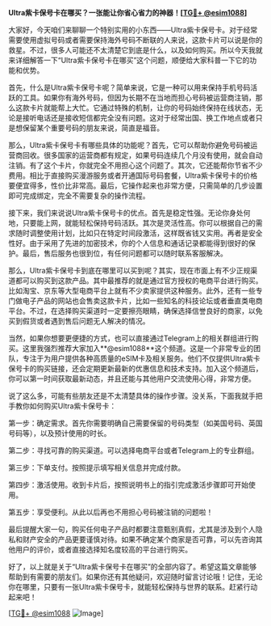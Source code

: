 **Ultra紫卡保号卡在哪买？一张能让你省心省力的神器！[[TG💪+ @esim1088](https://t.me/s/esim1088)]**

大家好，今天咱们来聊聊一个特别实用的小东西——Ultra紫卡保号卡。对于经常需要使用虚拟号码或者需要保持海外号码不断联的人来说，这款卡片可以说是你的救星。不过，很多人可能还不太清楚它到底是什么，以及如何购买。所以今天我就来详细解答一下“Ultra紫卡保号卡在哪买”这个问题，顺便给大家科普一下它的功能和优势。

首先，什么是Ultra紫卡保号卡呢？简单来说，它是一种可以用来保持手机号码活跃的工具。如果你有海外号码，但因为长期不在当地而担心号码被运营商注销，那么这款卡片就能帮上大忙。它通过特殊的机制，让你的号码始终保持在线状态，无论是接听电话还是接收短信都完全没有问题。这对于经常出国、换工作地点或者只是想保留某个重要号码的朋友来说，简直是福音。

那么，Ultra紫卡保号卡有哪些具体的功能呢？首先，它可以帮助你避免号码被运营商回收。很多国家的运营商都有规定，如果号码连续几个月没有使用，就会自动注销。有了这个卡片，你就完全不用担心这个问题了。其次，它还能帮你节省不少费用。相比于直接购买漫游服务或者开通国际号码套餐，Ultra紫卡保号卡的价格要便宜得多，性价比非常高。最后，它操作起来也非常方便，只需简单的几步设置即可完成绑定，完全不需要复杂的操作流程。

接下来，我们来说说Ultra紫卡保号卡的优点。首先是稳定性强。无论你身处何地，只要能上网，就能轻松保持号码活跃。其次是灵活性高。你可以根据自己的需求随时调整使用计划，比如只在特定时间段激活，这样既省钱又实用。再者是安全性好。由于采用了先进的加密技术，你的个人信息和通话记录都能得到很好的保护。最后，售后服务也很到位，有任何问题都可以随时联系客服解决。

那么，Ultra紫卡保号卡到底在哪里可以买到呢？其实，现在市面上有不少正规渠道都可以购买到这款产品。其中最推荐的就是通过官方授权的电商平台进行购买。比如淘宝、京东等大型电商平台上就有不少卖家提供这种服务。此外，还有一些专门做电子产品的网站也会售卖这款卡片，比如一些知名的科技论坛或者垂直类电商平台。不过，在选择购买渠道时一定要擦亮眼睛，确保选择信誉良好的商家，以免买到假货或者遇到售后问题无人解决的情况。

当然，如果你想要更便捷的方式，也可以直接通过Telegram上的相关群组进行购买。这里我强烈推荐大家加入**@esim1088**这个频道。这是一个非常专业的团队，专注于为用户提供各种高质量的eSIM卡及相关服务。他们不仅提供Ultra紫卡保号卡的购买链接，还会定期更新最新的优惠信息和技术支持。加入这个频道后，你可以第一时间获取最新动态，并且还能与其他用户交流使用心得，非常方便。

说了这么多，可能有些朋友还是不太清楚具体的操作步骤。没关系，下面我就手把手教你如何购买Ultra紫卡保号卡：

第一步：确定需求。首先你需要明确自己需要保留的号码类型（如美国号码、英国号码等），以及预计使用的时长。

第二步：寻找可靠的购买渠道。可以选择电商平台或者Telegram上的专业群组。

第三步：下单支付。按照提示填写相关信息并完成付款。

第四步：激活使用。收到卡片后，按照说明书上的指引完成激活步骤即可开始使用。

第五步：享受便利。从此以后再也不用担心号码被注销的问题啦！

最后提醒大家一句，购买任何电子产品时都要注意甄别真假，尤其是涉及到个人隐私和财产安全的产品更要谨慎对待。如果不确定某个商家是否可靠，可以先咨询其他用户的评价，或者直接选择知名度较高的平台进行购买。

好了，以上就是关于“Ultra紫卡保号卡在哪买”的全部内容了。希望这篇文章能够帮助到有需要的朋友们。如果你还有其他疑问，欢迎随时留言讨论哦！记住，无论你在哪里，只要有一张Ultra紫卡保号卡，就能轻松保持与世界的联系。赶紧行动起来吧！

[[TG💪+ @esim1088](https://t.me/s/esim1088) ![Image](https://i.postimg.cc/4NQfJmqS/Snipaste-2025-05-13-00-14-12.png)]